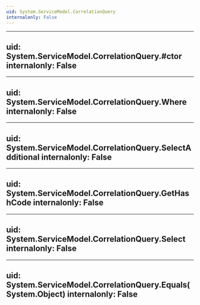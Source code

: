 ```yaml
---
uid: System.ServiceModel.CorrelationQuery
internalonly: False
---
```


---
uid: System.ServiceModel.CorrelationQuery.#ctor
internalonly: False
---

---
uid: System.ServiceModel.CorrelationQuery.Where
internalonly: False
---

---
uid: System.ServiceModel.CorrelationQuery.SelectAdditional
internalonly: False
---

---
uid: System.ServiceModel.CorrelationQuery.GetHashCode
internalonly: False
---

---
uid: System.ServiceModel.CorrelationQuery.Select
internalonly: False
---

---
uid: System.ServiceModel.CorrelationQuery.Equals(System.Object)
internalonly: False
---
